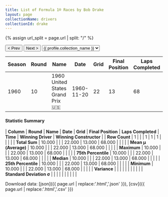 ```yaml
---
title: List of Formula 1® Races by Bob Drake
layout: page
collectionName: drivers
collectionId: drake
---
```


{% assign url_split = page.url | split: "/" %}
<div id="collection-navigation">
<button onclick="selector.options[selector.selectedIndex-1].value && (window.location = selector.options[selector.selectedIndex-1].value);">&lt; Prev</button>
<button onclick="selector.options[selector.selectedIndex+1].value && (window.location = selector.options[selector.selectedIndex+1].value);">Next &gt;</button>
<select id="selector" onchange="this.options[this.selectedIndex].value && (window.location = this.options[this.selectedIndex].value);">
  {% for collectionId in site.data[page.collectionName].refs %}
    {% if collectionId == page.collectionId %}
      {% assign selected = "selected" %}
    {% else %}
      {% assign selected = "" %}
    {% endif %}
    {% assign profile = site.data[page.collectionName][collectionId].profile %}
    <option value="/f1/{{ page.collectionName }}/{{ collectionId }}/{{ url_split[4] }}" {{ selected }}>{{ profile.collection_name }}</option>
  {% endfor %}
</select>
</div>

| Season | Round | Name | Date | Grid | Final Position | Laps Completed | Time | Winning Driver | Winning Constructor |
|--|--|--|--|--|--|--|--|--|--|
| 1960 | 10 | 1960 United States Grand Prix 🇺🇸 | 1960-11-20 | 22 | 13 | 68 |   | Stirling Moss 🇬🇧 | Team Lotus 🇬🇧 |

#### Statistic Summary

| **Column** | **Round** | **Name** | **Date** | **Grid** | **Final Position** | **Laps Completed** | **Time** | **Winning Driver** | **Winning Constructor** |
| **Row Count** | 1 |  |  | 1 | 1 | 1 |  |  |  |
| **Total Sum** | 10.000 |  |  | 22.000 | 13.000 | 68.000 |  |  |  |
| **Mean μ (Average)** | 10.000 |  |  | 22.000 | 13.000 | 68.000 |  |  |  |
| **Maximum** | 10.000 |  |  | 22.000 | 13.000 | 68.000 |  |  |  |
| **75th Percentile** | 10.000 |  |  | 22.000 | 13.000 | 68.000 |  |  |  |
| **Median** | 10.000 |  |  | 22.000 | 13.000 | 68.000 |  |  |  |
| **25th Percentile** | 10.000 |  |  | 22.000 | 13.000 | 68.000 |  |  |  |
| **Minimum** | 10.000 |  |  | 22.000 | 13.000 | 68.000 |  |  |  |
| **Variance** |  |  |  |  |  |  |  |  |  |
| **Standard Deviation σ** |  |  |  |  |  |  |  |  |  |

Download data: [json]({{ page.url | replace:'.html','.json' }}), [csv]({{ page.url | replace:'.html','.csv' }})
